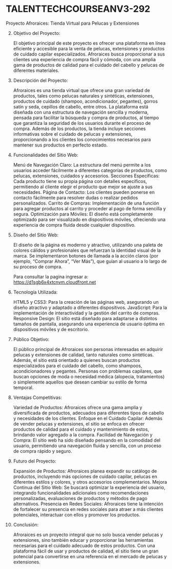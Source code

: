 # TALENTTECHCOURSEANV3-292
Proyecto Afroraices: Tienda Virtual para Pelucas y Extensiones

2. Objetivo del Proyecto:

    El objetivo principal de este proyecto es ofrecer una plataforma en línea eficiente y accesible para la venta de pelucas, extensiones y productos de cuidado capilar especializados. Afroraices busca proporcionar a sus clientes una experiencia de compra fácil y cómoda, con una amplia gama de productos de calidad para el cuidado del cabello y pelucas de diferentes materiales.

3. Descripción del Proyecto:

    Afroraices es una tienda virtual que ofrece una gran variedad de productos, tales como pelucas naturales y sintéticas, extensiones, productos de cuidado (shampoo, acondicionador, pegantes), gorros satín y seda, cepillos de cabello, entre otros.
    La plataforma está diseñada con una estructura de navegación sencilla y moderna, pensada para facilitar la búsqueda y compra de productos, al tiempo que garantiza la seguridad de los usuarios durante el proceso de compra.
    Además de los productos, la tienda incluye secciones informativas sobre el cuidado de pelucas y extensiones, proporcionando a los clientes los conocimientos necesarios para mantener sus productos en perfecto estado.

4. Funcionalidades del Sitio Web:

    Menú de Navegación Claro: La estructura del menú permite a los usuarios acceder fácilmente a diferentes categorías de productos, como pelucas, extensiones, cuidados y accesorios.
    Secciones Específicas: Cada producto tiene su propia página con detalles específicos, permitiendo al cliente elegir el producto que mejor se ajuste a sus necesidades.
    Página de Contacto: Los clientes pueden ponerse en contacto fácilmente para resolver dudas o realizar pedidos personalizados.
    Carrito de Compras: Implementación de una función para agregar productos al carrito y proceder al pago de forma sencilla y segura.
    Optimización para Móviles: El diseño está completamente optimizado para ser visualizado en dispositivos móviles, ofreciendo una experiencia de compra fluida desde cualquier dispositivo.

5. Diseño del Sitio Web:

    El diseño de la página es moderno y atractivo, utilizando una paleta de colores cálidos y profesionales que refuerzan la identidad visual de la marca.
    Se implementaron botones de llamada a la acción claros (por ejemplo, “Comprar Ahora”, “Ver Más”), que guían al usuario a lo largo de su proceso de compra.

   Para consultar la pagina ingresar a: https://d1sgb6x4xtcnvm.cloudfront.net
7. Tecnología Utilizada:

    HTML5 y CSS3: Para la creación de las páginas web, asegurando un diseño atractivo y adaptado a diferentes dispositivos.
    JavaScript: Para la implementación de interactividad y la gestión del carrito de compras.
    Responsive Design: El sitio está diseñado para adaptarse a distintos tamaños de pantalla, asegurando una experiencia de usuario óptima en dispositivos móviles y de escritorio.

8. Público Objetivo:

    El público principal de Afroraices son personas interesadas en adquirir pelucas y extensiones de calidad, tanto naturales como sintéticas. Además, el sitio está orientado a quienes buscan productos especializados para el cuidado del cabello, como shampoos, acondicionadores y pegantes.
    Personas con problemas capilares, que buscan opciones de moda o necesidad médica (alopecia, tratamientos) o simplemente aquellos que desean cambiar su estilo de forma temporal.

9. Ventajas Competitivas:

    Variedad de Productos: Afroraices ofrece una gama amplia y diversificada de productos, adecuados para diferentes tipos de cabello y necesidades de los clientes.
    Enfoque en el Cuidado Capilar: Además de vender pelucas y extensiones, el sitio se enfoca en ofrecer productos de calidad para el cuidado y mantenimiento de estos, brindando valor agregado a la compra.
    Facilidad de Navegación y Compra: El sitio web ha sido diseñado pensando en la comodidad del usuario, permitiendo una navegación fluida y sencilla, con un proceso de compra rápido y seguro.

10. Futuro del Proyecto:

    Expansión de Productos: Afroraices planea expandir su catálogo de productos, incluyendo más opciones de cuidado capilar, pelucas en diferentes estilos y colores, y otros accesorios complementarios.
    Mejora Continua del Sitio Web: Se buscará optimizar la experiencia del usuario, integrando funcionalidades adicionales como recomendaciones personalizadas, evaluaciones de productos y métodos de pago alternativos.
    Presencia en Redes Sociales: Afroraices tiene la intención de fortalecer su presencia en redes sociales para atraer a más clientes potenciales, interactuar con ellos y promover los productos.

11. Conclusión:

    Afroraices es un proyecto integral que no solo busca vender pelucas y extensiones, sino también educar y proporcionar las herramientas necesarias para el cuidado adecuado de estos productos. Con una plataforma fácil de usar y productos de calidad, el sitio tiene un gran potencial para convertirse en una referencia en el mercado de pelucas y extensiones.

